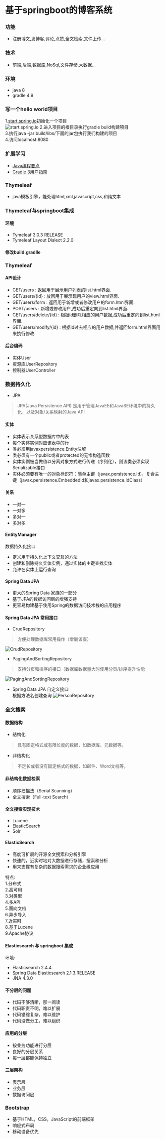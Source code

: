 # 基于springboot的博客系统  
### 功能  
* 注册博文,发博客,评论,点赞,全文检索,文件上传...  
### 技术  
* 前端,后端,数据库,NoSql,文件存储,大数据...  
### 环境
* java 8  
* gradle 4.9  
### 写一个hello world项目
1.[start.spring.io](https://start.spring.io/)初始化一个项目  
![start.spring.io](/image/Selection_002.png)
2.进入项目的根目录执行gradle build构建项目  
3.执行java -jar build/libs/下面的jar包执行我们构建的项目  
4.访问localhost:8080
### 扩展学习
* [Java编程要点](https://github.com/waylau/essential-java)  
* [Gradle 3用户指南](https://github.com/waylau/gradle-3-user-guide)  
### Thymeleaf  
* java模板引擎，能处理html,xml,javascript,css,和纯文本  
### Thymeleaf与springboot集成  
#### 环境  
* Tymeleaf 3.0.3 RELEASE  
* Tymeleaf Layout Dialect 2.2.0
#### 修改build.gradlle
### Thymeleaf
#### API设计  
* GET/users : 返回用于展示用户列表的list.html界面.  
* GET/users/{id} : 放回用于展示现用户的view.html界面.  
* GET/users/form : 返回用于新增或者修改用户的form.html界面.  
* POST/users : 新增或修改用户,成功后重定向到list.html界面.  
* GET/users/delete/{id} : 根据id删除相应的用户数据,成功后重定向到list.html界面.  
* GET/users/modify/{id} : 根据id过去相应的用户数据,并返回form.html界面用来执行修改.  

#### 后台编码
* 实体User  
* 资源库UserRepository  
* 控制器UserController  
### 数据持久化
* JPA  
> JPA(Java Persistence API) 是用于管理JavaEE和JavaSE环境中的持久化，以及对象/关系映射的Java API  
#### 实体  
* 实体表示关系型数据库中的表
* 每个实体实例对应该表中的行
* 类必须用javaxpersistence.Entity注解  
* 类必须有一个public或者protected的无惨构造函数
* 实体实例被当做值以分离对象方式进行传递（序列化），则该类必须实现Serializable接口
* 实体必须要有唯一的对象标识符：简单主键（javax.persistence.Id)，复合主键（javax.persistence.EmbeddedId和javax.persistence.IdClass）  
#### 关系
* 一对一
* 一对多
* 多对一
* 多对多

#### EntityManager
数据持久化接口  

* 定义用于持久化上下文交互的方法  
* 创建和删除持久实体实例，通过实体的主键查找实体  
* 允许在实体上运行查询  

#### Spring Data JPA
* 更大的Spring Data 家族的一部分  
* 基于JPA的数据访问层的增强支持  
* 更容易构建基于使用Spring的数据访问技术栈的应用程序  
#### Spring Data JPA 常用接口
* CrudRepository   

> 方便处理数据库常用操作（增删该查）

![CrudRepository](/image/Selection_001.png)

* PagingAndSortingRepository  

> 支持分页和排序的接口（数据库数据量大时使用分页/排序提升性能   

![PagingAndSortingRepository](/image/Selection_004.png)

* Spring Data JPA 自定义接口  
根据方法名创建查询
![PersonRepository](/image/Selection_005.png)  

### 全文搜索
#### 数据结构
* 结构化  
> 具有固定格式或有限长度的数据，如数据库、元数据等。

* 非结构化
> 不定长或者没有固定格式的数据，如邮件、Word文档等。

#### 非结构化数据检索
* 顺序扫描法（Serial Scanning）
* 全文搜索（Full-text Search）

#### 全文搜索实现技术
* Lucene  
* ElasticSearch  
* Solr  
#### ElasticSearch
* 高度可扩展的开源全文搜索和分析引擎  
* 快速的，近实时地对大数据进行存储，搜索和分析  
* 用来支撑有复杂的数据搜索需求的企业级应用  

特点:  
	1.分布式  
	2.高可用  
	3.对类型  
	4.多API  
	5.面向文档  
	6.异步导入  
	7.近实时  
	8.基于Lucene  
	9.Apache协议  
	
#### Elasticsearch 与 springboot 集成

环境:

* Elasticsearch 2.4.4
* Spring Data Elasticsearch 2.1.3.RELEASE
* JNA 4.3.0

#### 不分层的问题  
* 代码不够清晰，那一阅读  
* 代码职责不明，难以扩展  
* 代码错综复杂，难以维护  
* 代码没做分工，难以组织  
#### 应用的分层  
* 按业务功能进行分层  
* 良好的分层关系  
* 每一层都能保持独立  
#### 三层架构  
* 表示层  
* 业务层  
* 数据访问层  

### Bootstrap
* 基于HTML，CSS，JavaScript的前端框架  
* 响应式布局  
* 移动设备优先  



